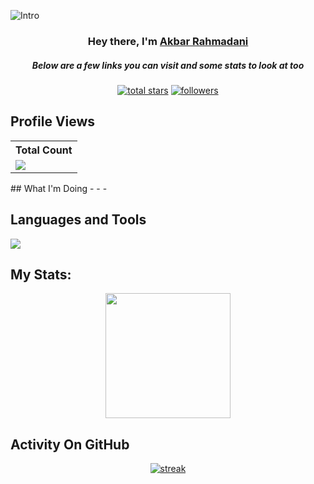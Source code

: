 ![Intro](https://github.com/AkbarRahmadani161102/AkbarRahmadani161102/assets/119948941/4a01d1c2-e749-4541-b6bd-dc8143471132)

<h3 align="center">Hey there, I'm <a href="https://github.com/AkbarRahmadani161102">Akbar Rahmadani</a></h3>
<h5 align="center">Below are a few links you can visit and some stats to look at too</h5>

<p align="center">
<a href="https://github.com/AkbarRahmadani161102?tab=repositories&sort=stargazers">
    <img alt="total stars" title="Total stars on GitHub" src="https://custom-icon-badges.demolab.com/github/stars/AkbarRahmadani161102?color=B8B92B&style=for-the-badge&labelColor=959532&logo=star"/></a>
   <a href="[https://github.com/thinkright20](https://github.com/AkbarRahmadani161102)"><img alt="followers" title="Follow me on Github" src="https://img.shields.io/github/followers/AkbarRahmadani161102?color=236ad3&style=for-the-badge&logo=github&label=Follow"/></a>
 </p>

## Profile Views
  <table>
    <tr>
      <!-- <th>Profile Views</th> -->
      <th>Total Count</th>
    </tr>
    <tr>
      <!-- <td>
        <div align="center">
          <a href="https://github.com/AkbarRahmadani161102"><img src="https://github.com/AkbarRahmadani161102.png" alt="@AkbarRahmadani161102" width="52" /></a>
          <br />
          <a align="center" href="https://github.com/AkbarRahmadani161102"><b>AkbarRahmadani161102</b></a>
        </b>
      </td> -->
      <!-- Profile Views -->
      <td>
         <a href="https://github.com/AkbarRahmadani161102"> <img src="https://komarev.com/ghpvc/?username=AkbarRahmadani161102&style=for-the-badge&color=brightgreen"> </a>
      </td>
    </tr>
  </table>
## What I'm Doing
- 
- 
- 

## Languages and Tools
<p align="left"> <a href="https://github.com/AkbarRahmadani161102"><img src="https://skillicons.dev/icons?i=vscode,replit,github,mongodb,css,html,js,express,bots,nodejs"> </a> </p>

## My Stats:
<p align="center">
<img height="200px" src="https://github-readme-stats.vercel.app/api?username=AkbarRahmadani161102&hide_border=true&show_icons=true&count_private=true&theme=gruvbox&bg_color=151515">
</p>

## Activity On GitHub

<p align="center">
  <a href="https://github.com/AkbarRahmadani161102">      
<img title="stats" alt="streak" src="https://github-readme-streak-stats.herokuapp.com/?user=AkbarRahmadani161102&theme=dark&hide_border=true&stroke=f53b3b"/>
</a> 
</p>


